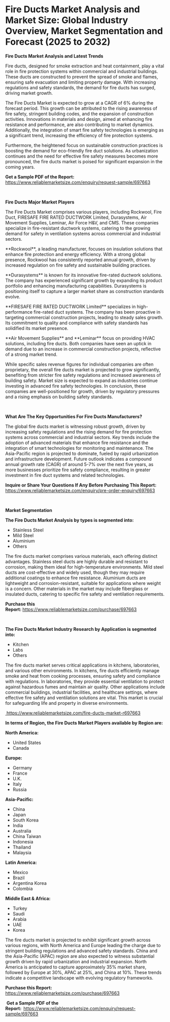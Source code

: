 <p><h1>Fire Ducts Market Analysis and Market Size: Global Industry Overview, Market Segmentation and Forecast (2025 to 2032)</h1></p><p><strong>Fire Ducts Market Analysis and Latest Trends</strong></p>
<p><p>Fire ducts, designed for smoke extraction and heat containment, play a vital role in fire protection systems within commercial and industrial buildings. These ducts are constructed to prevent the spread of smoke and flames, ensuring safe evacuation and limiting property damage. With increasing regulations and safety standards, the demand for fire ducts has surged, driving market growth.</p><p>The Fire Ducts Market is expected to grow at a CAGR of 6% during the forecast period. This growth can be attributed to the rising awareness of fire safety, stringent building codes, and the expansion of construction activities. Innovations in materials and design, aimed at enhancing fire resistance and performance, are also contributing to market dynamics. Additionally, the integration of smart fire safety technologies is emerging as a significant trend, increasing the efficiency of fire protection systems.</p><p>Furthermore, the heightened focus on sustainable construction practices is boosting the demand for eco-friendly fire duct solutions. As urbanization continues and the need for effective fire safety measures becomes more pronounced, the fire ducts market is poised for significant expansion in the coming years.</p></p>
<p><strong>Get a Sample PDF of the Report:&nbsp;</strong> <a href="https://www.reliablemarketsize.com/enquiry/request-sample/697663?utm_campaign=3269&utm_medium=2&utm_source=Github&utm_content=ia&utm_term=16042025&utm_id=fire-ducts">https://www.reliablemarketsize.com/enquiry/request-sample/697663</a></p>
<p>&nbsp;</p>
<p><strong>Fire Ducts Major Market Players</strong></p>
<p><p>The Fire Ducts Market comprises various players, including Rockwool, Fire Duct, FIRESAFE FIRE RATED DUCTWORK Limited, Durasystems, Air Movement Supplies, Leminar, Air Force H&V, and CMS. These companies specialize in fire-resistant ductwork systems, catering to the growing demand for safety in ventilation systems across commercial and industrial sectors.</p><p>**Rockwool**, a leading manufacturer, focuses on insulation solutions that enhance fire protection and energy efficiency. With a strong global presence, Rockwool has consistently reported annual growth, driven by increased regulation on fire safety and sustainable building practices. </p><p>**Durasystems** is known for its innovative fire-rated ductwork solutions. The company has experienced significant growth by expanding its product portfolio and enhancing manufacturing capabilities. Durasystems is positioning itself to capture a larger market share as construction standards evolve.</p><p>**FIRESAFE FIRE RATED DUCTWORK Limited** specializes in high-performance fire-rated duct systems. The company has been proactive in targeting commercial construction projects, leading to steady sales growth. Its commitment to quality and compliance with safety standards has solidified its market presence.</p><p>**Air Movement Supplies** and **Leminar** focus on providing HVAC solutions, including fire ducts. Both companies have seen an uptick in demand due to an increase in commercial construction projects, reflective of a strong market trend.</p><p>While specific sales revenue figures for individual companies are often proprietary, the overall fire ducts market is projected to grow significantly, benefiting from stricter fire safety regulations and increased awareness of building safety. Market size is expected to expand as industries continue investing in advanced fire safety technologies. In conclusion, these companies are well-positioned for growth, driven by regulatory pressures and a rising emphasis on building safety standards.</p></p>
<p>&nbsp;</p>
<p><strong>What Are The Key Opportunities For Fire Ducts Manufacturers?</strong></p>
<p><p>The global fire ducts market is witnessing robust growth, driven by increasing safety regulations and the rising demand for fire protection systems across commercial and industrial sectors. Key trends include the adoption of advanced materials that enhance fire resistance and the integration of smart technologies for monitoring and maintenance. The Asia-Pacific region is projected to dominate, fueled by rapid urbanization and infrastructure development. Future outlook indicates a compound annual growth rate (CAGR) of around 5-7% over the next five years, as more businesses prioritize fire safety compliance, resulting in greater investment in fire duct systems and related technologies.</p></p>
<p><strong>Inquire or Share Your Questions If Any Before Purchasing This Report:</strong> <a href="https://www.reliablemarketsize.com/enquiry/pre-order-enquiry/697663?utm_campaign=3269&utm_medium=2&utm_source=Github&utm_content=ia&utm_term=16042025&utm_id=fire-ducts">https://www.reliablemarketsize.com/enquiry/pre-order-enquiry/697663</a></p>
<p>&nbsp;</p>
<p><strong>Market Segmentation</strong></p>
<p><strong>The Fire Ducts Market Analysis by types is segmented into:</strong></p>
<p><ul><li>Stainless Steel</li><li>Mild Steel</li><li>Aluminium</li><li>Others</li></ul></p>
<p><p>The fire ducts market comprises various materials, each offering distinct advantages. Stainless steel ducts are highly durable and resistant to corrosion, making them ideal for high-temperature environments. Mild steel ducts are cost-effective and widely used, though they may require additional coatings to enhance fire resistance. Aluminium ducts are lightweight and corrosion-resistant, suitable for applications where weight is a concern. Other materials in the market may include fiberglass or insulated ducts, catering to specific fire safety and ventilation requirements.</p></p>
<p><strong>Purchase this Report:&nbsp;</strong><a href="https://www.reliablemarketsize.com/purchase/697663?utm_campaign=3269&utm_medium=2&utm_source=Github&utm_content=ia&utm_term=16042025&utm_id=fire-ducts">https://www.reliablemarketsize.com/purchase/697663</a></p>
<p>&nbsp;</p>
<p><strong>The Fire Ducts Market Industry Research by Application is segmented into:</strong></p>
<p><ul><li>Kitchen</li><li>Labs</li><li>Others</li></ul></p>
<p><p>The fire ducts market serves critical applications in kitchens, laboratories, and various other environments. In kitchens, fire ducts efficiently manage smoke and heat from cooking processes, ensuring safety and compliance with regulations. In laboratories, they provide essential ventilation to protect against hazardous fumes and maintain air quality. Other applications include commercial buildings, industrial facilities, and healthcare settings, where effective fire safety and ventilation solutions are vital. This market is crucial for safeguarding life and property in diverse environments.</p></p>
<p><a href="https://www.reliablemarketsize.com/fire-ducts-market-r697663?utm_campaign=3269&utm_medium=2&utm_source=Github&utm_content=ia&utm_term=16042025&utm_id=fire-ducts">&nbsp;https://www.reliablemarketsize.com/fire-ducts-market-r697663</a></p>
<p><strong>In terms of Region, the Fire Ducts Market Players available by Region are:</strong></p>
<p>
    <p> <strong> North America: </strong>
        <ul>
            <li>United States</li>
            <li>Canada</li>
        </ul>
        </p> 
    <p> <strong> Europe: </strong>
        <ul>
            <li>Germany</li>
            <li>France</li>
            <li>U.K.</li>
            <li>Italy</li>
            <li>Russia</li>
        </ul>
        </p> 
    <p> <strong> Asia-Pacific: </strong>
        <ul>
            <li>China</li>
            <li>Japan</li>
            <li>South Korea</li>
            <li>India</li>
            <li>Australia</li>
            <li>China Taiwan</li>
            <li>Indonesia</li>
            <li>Thailand</li>
            <li>Malaysia</li>
        </ul>
        </p> 
    <p> <strong> Latin America: </strong>
        <ul>
            <li>Mexico</li>
            <li>Brazil</li>
            <li>Argentina Korea</li>
            <li>Colombia</li>
        </ul>
        </p> 
    <p> <strong> Middle East & Africa: </strong>
        <ul>
            <li>Turkey</li>
            <li>Saudi</li>
            <li>Arabia</li>
            <li>UAE</li>
            <li>Korea</li>
        </ul>
    </p>
    </p>
<p><p>The fire ducts market is projected to exhibit significant growth across various regions, with North America and Europe leading the charge due to stringent building regulations and advanced safety standards. China and the Asia-Pacific (APAC) region are also expected to witness substantial growth driven by rapid urbanization and industrial expansion. North America is anticipated to capture approximately 35% market share, followed by Europe at 30%, APAC at 25%, and China at 10%. These trends indicate a competitive landscape with evolving regulatory frameworks.</p></p>
<p><strong>Purchase this Report: </strong><a href="https://www.reliablemarketsize.com/purchase/697663?utm_campaign=3269&utm_medium=2&utm_source=Github&utm_content=ia&utm_term=16042025&utm_id=fire-ducts">https://www.reliablemarketsize.com/purchase/697663</a></p>
<p>&nbsp;<strong>Get a Sample PDF of the Report:&nbsp;&nbsp;</strong><a href="https://www.reliablemarketsize.com/enquiry/request-sample/697663?utm_campaign=3269&utm_medium=2&utm_source=Github&utm_content=ia&utm_term=16042025&utm_id=fire-ducts">https://www.reliablemarketsize.com/enquiry/request-sample/697663</a></p>
<p><strong></strong></p>
<p><p></p><p></p><p></p></p>